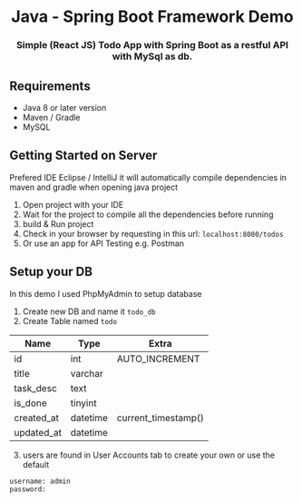 <p align="center">
  <h1 align="center">Java - Spring Boot Framework Demo</h1>
  <h3 align="center">Simple (React JS) Todo App with Spring Boot as a restful API with MySql as db.</h3>
</p>

## Requirements
* Java 8 or later version
* Maven / Gradle
* MySQL

## Getting Started on Server
Prefered IDE Eclipse / IntelliJ it will automatically compile dependencies in maven and gradle when opening java project
1. Open project with your IDE 
2. Wait for the project to compile all the dependencies before running
3. build & Run project
4. Check in your browser by requesting in this url: `localhost:8080/todos`
5. Or use an app for API Testing e.g. Postman

## Setup your DB
In this demo I used PhpMyAdmin to setup database
1. Create new DB and name it `todo_db`
2. Create Table named `todo`

| Name         | Type                 | Extra               |
|--------------|----------------------|---------------------|
| id           | int                  | AUTO_INCREMENT      |
| title        | varchar              |                     |
| task_desc    | text                 |                     |
| is_done      | tinyint              |                     |
| created_at   | datetime             | current_timestamp() |
| updated_at   | datetime             |                     |

3. users are found in User Accounts tab to create your own or use the default
```
username: admin
password:
```

